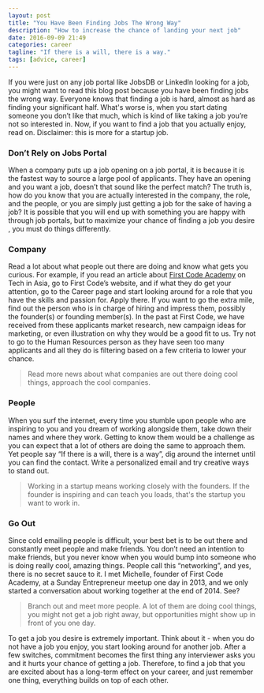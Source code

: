 ```yaml
---
layout: post
title: "You Have Been Finding Jobs The Wrong Way"
description: "How to increase the chance of landing your next job"
date: 2016-09-09 21:49
categories: career
tagline: "If there is a will, there is a way."
tags: [advice, career]
---
```


If you were just on any job portal like JobsDB or LinkedIn looking for a job, you might want to read this blog post because you have been finding jobs the wrong way. Everyone knows that finding a job is hard, almost as hard as finding your significant half. What's worse is, when you start dating someone you don’t like that much, which is kind of like taking a job you’re not so interested in. Now, if you want to find a job that you actually enjoy, read on. Disclaimer: this is more for a startup job.

### Don’t Rely on Jobs Portal

When a company puts up a job opening on a job portal, it is because it is the fastest way to source a large pool of applicants. They have an opening and you want a job, doesn’t that sound like the perfect match? The truth is, how do you know that you are actually interested in the company, the role, and the people, or you are simply just getting a job for the sake of having a job? It is possible that you will end up with something you are happy with through job portals, but to maximize your chance of finding a job you desire , you must do things differently.

### Company
Read a lot about what people out there are doing and know what gets you curious. For example, if you read an article about <a href="http://firstcodeacademy.com" target="_blank">First Code Academy</a> on Tech in Asia, go to First Code’s website, and if what they do get your attention, go to the Career page and start looking around for a role that you have the skills and passion for. Apply there. If you want to go the extra mile, find out the person who is in charge of hiring and impress them, possibly the founder(s) or founding member(s). In the past at First Code, we have received from these applicants market research, new campaign ideas for marketing, or even illustration on why they would be a good fit to us. Try not to go to the Human Resources person as they have seen too many applicants and all they do is filtering based on a few criteria to lower your chance.

> Read more news about what companies are out there doing cool things, approach the cool companies.

### People
When you surf the internet, every time you stumble upon people who are inspiring to you and you dream of working alongside them, take down their names and where they work. Getting to know them would be a challenge as you can expect that a lot of others are doing the same to approach them. Yet people say “If there is a will, there is a way”, dig around the internet until you can find the contact. Write a personalized email and try creative ways to stand out.

> Working in a startup means working closely with the founders. If the founder is inspiring and can teach you loads, that's the startup you want to work in.

### Go Out
Since cold emailing people is difficult, your best bet is to be out there and constantly meet people and make friends. You don’t need an intention to make friends, but you never know when you would bump into someone who is doing really cool, amazing things. People call this “networking”, and yes, there is no secret sauce to it. I met Michelle, founder of First Code Academy, at a Sunday Entrepreneur meetup one day in 2013, and we only started a conversation about working together at the end of 2014. See?

> Branch out and meet more people. A lot of them are doing cool things, you might not get a job right away, but opportunities might show up in front of you one day.

To get a job you desire is extremely important. Think about it - when you do not have a job you enjoy, you start looking around for another job. After a few switches, commitment becomes the first thing any interviewer asks you and it hurts your chance of getting a job. Therefore, to find a job that you are excited about has a long-term effect on your career, and just remember one thing, everything builds on top of each other.